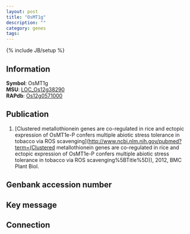 ```yaml
---
layout: post
title: "OsMT1g"
description: ""
category: genes
tags: 
---
```

{% include JB/setup %}

## Information
__Symbol__: OsMT1g  
__MSU__: [LOC_Os12g38290](http://rice.plantbiology.msu.edu/cgi-bin/ORF_infopage.cgi?orf=LOC_Os12g38290)  
__RAPdb__: [Os12g0571000](http://rapdb.dna.affrc.go.jp/viewer/gbrowse_details/irgsp1?name=Os12g0571000)  

## Publication
1. [Clustered metallothionein genes are co-regulated in rice and ectopic expression of OsMT1e-P confers multiple abiotic stress tolerance in tobacco via ROS scavenging](http://www.ncbi.nlm.nih.gov/pubmed?term=(Clustered metallothionein genes are co-regulated in rice and ectopic expression of OsMT1e-P confers multiple abiotic stress tolerance in tobacco via ROS scavenging%5BTitle%5D)), 2012, BMC Plant Biol.

## Genbank accession number

## Key message

## Connection



